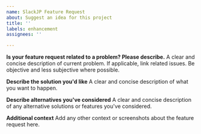 ```yaml
---
name: SlackJP Feature Request
about: Suggest an idea for this project
title: ''
labels: enhancement
assignees: ''

---
```


**Is your feature request related to a problem? Please describe.**
A clear and concise description of current problem. If applicable, link related issues.  Be objective and less subjective where possible.

**Describe the solution you'd like**
A clear and concise description of what you want to happen.

**Describe alternatives you've considered**
A clear and concise description of any alternative solutions or features you've considered.

**Additional context**
Add any other context or screenshots about the feature request here.
